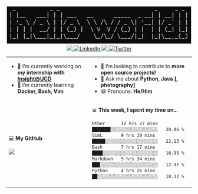 <p align="center">
  <img src="https://github.com/rajitbanerjee/rajitbanerjee/blob/master/resources/hello-world.jpg" width=500 /> 
  <br />
  <a href="https://github.com/antonkomarev/github-profile-views-counter" alt="Profile views">
    <img src="https://komarev.com/ghpvc/?username=your-github-username&color=f39c19" />
  </a>
  <a href="https://www.linkedin.com/in/rajitbanerjee/">
    <img src="https://img.shields.io/badge/-rajitbanerjee-blue?style=flat-square&logo=Linkedin&logoColor=white" alt="LinkedIn" />
  </a>
  <a href="https://rajitbanerjee.github.io">
    <img src="https://img.shields.io/badge/-rajitbanerjee.github.io-black?style=flat-square&logo=github&logoColor=white" />
  </a>
  <a href="https://twitter.com/rajit_banerjee">
    <img src="https://img.shields.io/twitter/follow/rajit_banerjee?style=social" alt="Twitter" />
  </a>
</p>

<table>
  <tr><td>
    
  - 🔭 I’m currently working on **my internship with [Insight@UCD](https://www.insight-centre.org/)**
  - 🌱 I’m currently learning **Docker, Bash, Vim**

  
  </td><td>
  
  - 👯 I’m looking to contribute to **more open source projects!**
  - 💬 Ask me about **Python, Java [, photography]** 
  - 😄 Pronouns: **He/Him**
      
  </td></tr>
  <tr><td>
  
  💻 **My GitHub** 

  <img src="https://github-readme-stats.vercel.app/api?username=rajitbanerjee&hide_title=true&show_icons=true&count_private=true&title_color=fff&icon_color=f39c19&text_color=9f9f9f&bg_color=151515">
  
  </td><td>
  
   📊 **This week, I spent my time on...**

  <!--START_SECTION:waka-->
```text
Other      12 hrs 27 mins  ███████░░░░░░░░░░░░░░░░░░   28.96 % 
VimL       9 hrs 30 mins   █████░░░░░░░░░░░░░░░░░░░░   22.13 % 
Bash       7 hrs 17 mins   ████░░░░░░░░░░░░░░░░░░░░░   16.95 % 
Markdown   5 hrs 34 mins   ███░░░░░░░░░░░░░░░░░░░░░░   12.97 % 
Python     4 hrs 26 mins   ██░░░░░░░░░░░░░░░░░░░░░░░   10.32 %
```
<!--END_SECTION:waka-->
  
  </td>
  <tr><td colspan="2">
  

  
</td></tr>
</table>



